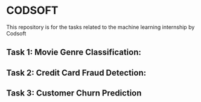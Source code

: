 # CODSOFT

This repository is for the tasks related to the machine learning internship by Codsoft

## Task 1: Movie Genre Classification: 

## Task 2: Credit Card Fraud Detection:

## Task 3: Customer Churn Prediction
